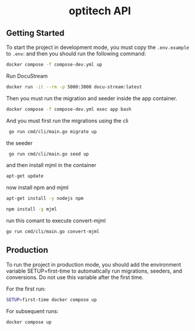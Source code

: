 <h1 align="center">
    optitech API
</h1>

## Getting Started

To start the project in development mode, you must copy the `.env.example` to `.env`:
and then you should run the following command:

```bash
docker compose -f compose-dev.yml up
```

Run DocuStream

```bash
docker run -it --rm -p 5000:3000 docu-stream:latest
```

Then you must run the migration and seeder inside the app container.

```bash
docker compose -f compose-dev.yml exec app bash
```

And you must first run the migrations using the cli

```bash
 go run cmd/cli/main.go migrate up
```

the seeder

```bash
 go run cmd/cli/main.go seed up
```

and then install mjml in the container

```bash
apt-get update
```

now install npm and mjml

```bash
apt-get install -y nodejs npm
```

```bash
npm install -g mjml
```

run this comant to execute convert-mjml

```bash
go run cmd/cli/main.go convert-mjml
```

## Production

To run the project in production mode, you should add the environment variable SETUP=first-time to automatically run migrations, seeders, and conversions. Do not use this variable after the first time.

For the first run:

```bash
SETUP=first-time docker compose up
```

For subsequent runs:

```bash
docker compose up
```
